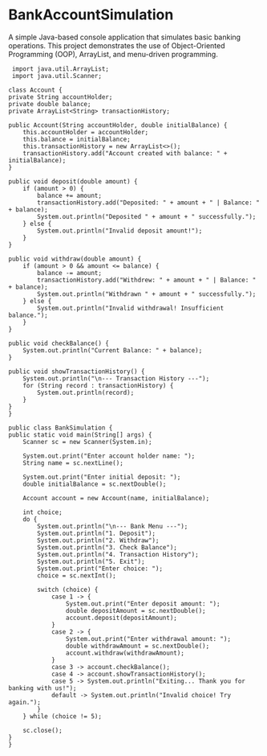 # BankAccountSimulation
A simple Java-based console application that simulates basic banking operations. This project demonstrates the use of Object-Oriented Programming (OOP), ArrayList, and menu-driven programming.
    
     import java.util.ArrayList;
     import java.util.Scanner;

    class Account {
    private String accountHolder;
    private double balance;
    private ArrayList<String> transactionHistory;

    public Account(String accountHolder, double initialBalance) {
        this.accountHolder = accountHolder;
        this.balance = initialBalance;
        this.transactionHistory = new ArrayList<>();
        transactionHistory.add("Account created with balance: " + initialBalance);
    }

    public void deposit(double amount) {
        if (amount > 0) {
            balance += amount;
            transactionHistory.add("Deposited: " + amount + " | Balance: " + balance);
            System.out.println("Deposited " + amount + " successfully.");
        } else {
            System.out.println("Invalid deposit amount!");
        }
    }

    public void withdraw(double amount) {
        if (amount > 0 && amount <= balance) {
            balance -= amount;
            transactionHistory.add("Withdrew: " + amount + " | Balance: " + balance);
            System.out.println("Withdrawn " + amount + " successfully.");
        } else {
            System.out.println("Invalid withdrawal! Insufficient balance.");
        }
    }

    public void checkBalance() {
        System.out.println("Current Balance: " + balance);
    }

    public void showTransactionHistory() {
        System.out.println("\n--- Transaction History ---");
        for (String record : transactionHistory) {
            System.out.println(record);
        }
    }
    }

    public class BankSimulation {
    public static void main(String[] args) {
        Scanner sc = new Scanner(System.in);

        System.out.print("Enter account holder name: ");
        String name = sc.nextLine();

        System.out.print("Enter initial deposit: ");
        double initialBalance = sc.nextDouble();

        Account account = new Account(name, initialBalance);

        int choice;
        do {
            System.out.println("\n--- Bank Menu ---");
            System.out.println("1. Deposit");
            System.out.println("2. Withdraw");
            System.out.println("3. Check Balance");
            System.out.println("4. Transaction History");
            System.out.println("5. Exit");
            System.out.print("Enter choice: ");
            choice = sc.nextInt();

            switch (choice) {
                case 1 -> {
                    System.out.print("Enter deposit amount: ");
                    double depositAmount = sc.nextDouble();
                    account.deposit(depositAmount);
                }
                case 2 -> {
                    System.out.print("Enter withdrawal amount: ");
                    double withdrawAmount = sc.nextDouble();
                    account.withdraw(withdrawAmount);
                }
                case 3 -> account.checkBalance();
                case 4 -> account.showTransactionHistory();
                case 5 -> System.out.println("Exiting... Thank you for banking with us!");
                default -> System.out.println("Invalid choice! Try again.");
            }
        } while (choice != 5);

        sc.close();
    }
    }


